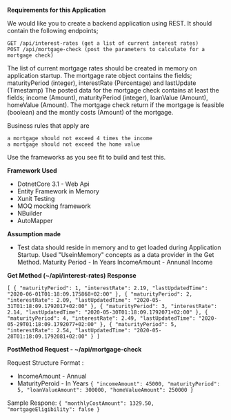 **Requirements for this Application**

We would like you to create a backend application using REST. It should contain the following endpoints;

    GET /api/interest-rates (get a list of current interest rates)
    POST /api/mortgage-check (post the parameters to calculate for a mortgage check)

The list of current mortgage rates should be created in memory on application startup. The mortgage rate object contains the fields; maturityPeriod (integer), interestRate (Percentage) and lastUpdate (Timestamp) The posted data for the mortgage check contains at least the fields; income (Amount), maturityPeriod (integer), loanValue (Amount), homeValue (Amount). The mortgage check return if the mortgage is feasible (boolean) and the montly costs (Amount) of the mortgage.

Business rules that apply are

    a mortgage should not exceed 4 times the income
    a mortgage should not exceed the home value

Use the frameworks as you see fit to build and test this.

**Framework Used**
* DotnetCore 3.1 - Web Api
* Entity Framework in Memory
* Xunit Testing
* MOQ mocking framework
* NBuilder
* AutoMapper

**Assumption made**
* Test data should reside in memory and to get loaded during Application Startup. Used "UseinMemory" concepts as a data provider in the Get Method.
Maturity Period - In Years
IncomeAmount - Annunal Income

**Get Method (~/api/interest-rates) Response** 

`[
  {
    "maturityPeriod": 1,
    "interestRate": 2.19,
    "lastUpdatedTime": "2020-06-01T01:18:09.175868+02:00"
  },
  {
    "maturityPeriod": 2,
    "interestRate": 2.09,
    "lastUpdatedTime": "2020-05-31T01:18:09.1792017+02:00"
  },
  {
    "maturityPeriod": 3,
    "interestRate": 2.14,
    "lastUpdatedTime": "2020-05-30T01:18:09.1792071+02:00"
  },
  {
    "maturityPeriod": 4,
    "interestRate": 2.49,
    "lastUpdatedTime": "2020-05-29T01:18:09.1792077+02:00"
  },
  {
    "maturityPeriod": 5,
    "interestRate": 2.54,
    "lastUpdatedTime": "2020-05-28T01:18:09.1792081+02:00"
  }
]
`

**PostMethod Request - ~/api/mortgage-check**

Request Structure Format : 
* IncomeAmount - Annual
* MaturityPeroid - In Years
`{
  "incomeAmount": 45000,
  "maturityPeriod": 5,
  "loanValueAmount": 300000,
  "homeValueAmount": 250000
}
`

Sample Respone:
`
{
  "monthlyCostAmount": 1329.50,
  "mortgageEligibility": false
}
`
